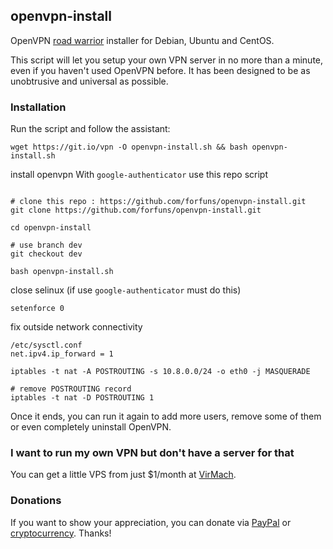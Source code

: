 ## openvpn-install
OpenVPN [road warrior](http://en.wikipedia.org/wiki/Road_warrior_%28computing%29) installer for Debian, Ubuntu and CentOS.

This script will let you setup your own VPN server in no more than a minute, even if you haven't used OpenVPN before. It has been designed to be as unobtrusive and universal as possible.

### Installation
Run the script and follow the assistant:

`wget https://git.io/vpn -O openvpn-install.sh && bash openvpn-install.sh`

install openvpn With `google-authenticator` use this repo script

```

# clone this repo : https://github.com/forfuns/openvpn-install.git
git clone https://github.com/forfuns/openvpn-install.git

cd openvpn-install

# use branch dev
git checkout dev

bash openvpn-install.sh
```

close selinux (if use `google-authenticator` must do this)

`setenforce 0`

fix outside network connectivity
```
/etc/sysctl.conf
net.ipv4.ip_forward = 1

iptables -t nat -A POSTROUTING -s 10.8.0.0/24 -o eth0 -j MASQUERADE

# remove POSTROUTING record
iptables -t nat -D POSTROUTING 1
```
Once it ends, you can run it again to add more users, remove some of them or even completely uninstall OpenVPN.

### I want to run my own VPN but don't have a server for that
You can get a little VPS from just $1/month at [VirMach](https://billing.virmach.com/aff.php?aff=4109&url=billing.virmach.com/cart.php?gid=1).

### Donations

If you want to show your appreciation, you can donate via [PayPal](https://www.paypal.com/cgi-bin/webscr?cmd=_s-xclick&hosted_button_id=VBAYDL34Z7J6L) or [cryptocurrency](https://pastebin.com/raw/M2JJpQpC). Thanks!
